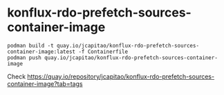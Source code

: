 # konflux-rdo-prefetch-sources-container-image

```
podman build -t quay.io/jcapitao/konflux-rdo-prefetch-sources-container-image:latest -f Containerfile
podman push quay.io/jcapitao/konflux-rdo-prefetch-sources-container-image
```

Check https://quay.io/repository/jcapitao/konflux-rdo-prefetch-sources-container-image?tab=tags
